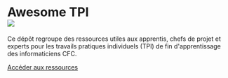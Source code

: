 # Awesome TPI<br>![](https://awesome.re/badge.svg)

Ce dépôt regroupe des ressources utiles aux apprentis, chefs de projet et
experts pour les travails pratiques individuels (TPI) de fin d'apprentissage des
informaticiens CFC.

[Accéder aux ressources](/README.md)
